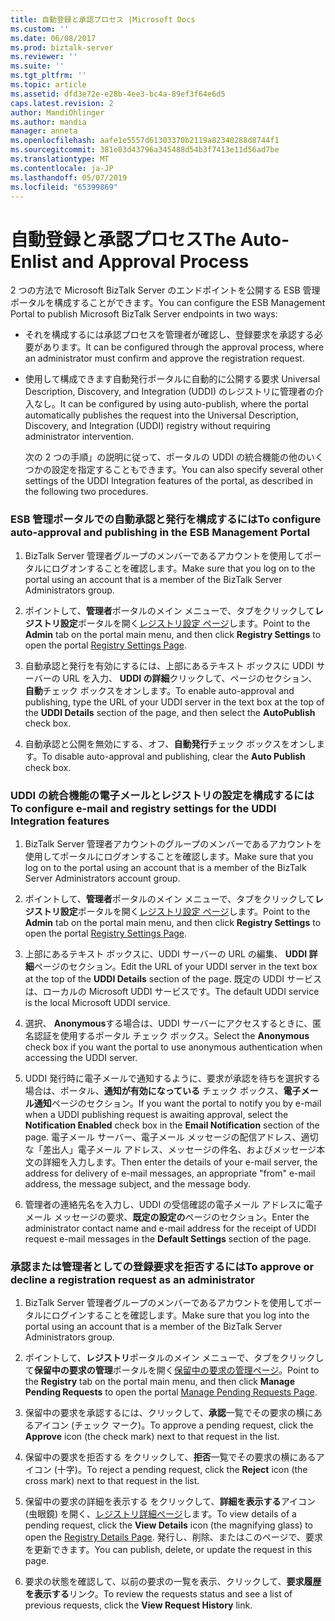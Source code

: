 ```yaml
---
title: 自動登録と承認プロセス |Microsoft Docs
ms.custom: ''
ms.date: 06/08/2017
ms.prod: biztalk-server
ms.reviewer: ''
ms.suite: ''
ms.tgt_pltfrm: ''
ms.topic: article
ms.assetid: dfd3e72e-e28b-4ee3-bc4a-89ef3f64e6d5
caps.latest.revision: 2
author: MandiOhlinger
ms.author: mandia
manager: anneta
ms.openlocfilehash: aafe1e5557d61303370b2119a82340288d8744f1
ms.sourcegitcommit: 381e83d43796a345488d54b3f7413e11d56ad7be
ms.translationtype: MT
ms.contentlocale: ja-JP
ms.lasthandoff: 05/07/2019
ms.locfileid: "65399869"
---
```

# <a name="the-auto-enlist-and-approval-process"></a><span data-ttu-id="f0ca2-102">自動登録と承認プロセス</span><span class="sxs-lookup"><span data-stu-id="f0ca2-102">The Auto-Enlist and Approval Process</span></span>
<span data-ttu-id="f0ca2-103">2 つの方法で Microsoft BizTalk Server のエンドポイントを公開する ESB 管理ポータルを構成することができます。</span><span class="sxs-lookup"><span data-stu-id="f0ca2-103">You can configure the ESB Management Portal to publish Microsoft BizTalk Server endpoints in two ways:</span></span>  
  
- <span data-ttu-id="f0ca2-104">それを構成するには承認プロセスを管理者が確認し、登録要求を承認する必要があります。</span><span class="sxs-lookup"><span data-stu-id="f0ca2-104">It can be configured through the approval process, where an administrator must confirm and approve the registration request.</span></span>  
  
- <span data-ttu-id="f0ca2-105">使用して構成できます自動発行ポータルに自動的に公開する要求 Universal Description, Discovery, and Integration (UDDI) のレジストリに管理者の介入なし。</span><span class="sxs-lookup"><span data-stu-id="f0ca2-105">It can be configured by using auto-publish, where the portal automatically publishes the request into the Universal Description, Discovery, and Integration (UDDI) registry without requiring administrator intervention.</span></span>  
  
  <span data-ttu-id="f0ca2-106">次の 2 つの手順」の説明に従って、ポータルの UDDI の統合機能の他のいくつかの設定を指定することもできます。</span><span class="sxs-lookup"><span data-stu-id="f0ca2-106">You can also specify several other settings of the UDDI Integration features of the portal, as described in the following two procedures.</span></span>  
  
### <a name="to-configure-auto-approval-and-publishing-in-the-esb-management-portal"></a><span data-ttu-id="f0ca2-107">ESB 管理ポータルでの自動承認と発行を構成するには</span><span class="sxs-lookup"><span data-stu-id="f0ca2-107">To configure auto-approval and publishing in the ESB Management Portal</span></span>  
  
1.  <span data-ttu-id="f0ca2-108">BizTalk Server 管理者グループのメンバーであるアカウントを使用してポータルにログオンすることを確認します。</span><span class="sxs-lookup"><span data-stu-id="f0ca2-108">Make sure that you log on to the portal using an account that is a member of the BizTalk Server Administrators group.</span></span>  
  
2.  <span data-ttu-id="f0ca2-109">ポイントして、**管理者**ポータルのメイン メニューで、タブをクリックして**レジストリ設定**ポータルを開く[レジストリ設定 ページ](../esb-toolkit/registry-settings-page.md)します。</span><span class="sxs-lookup"><span data-stu-id="f0ca2-109">Point to the **Admin** tab on the portal main menu, and then click **Registry Settings** to open the portal [Registry Settings Page](../esb-toolkit/registry-settings-page.md).</span></span>  
  
3.  <span data-ttu-id="f0ca2-110">自動承認と発行を有効にするには、上部にあるテキスト ボックスに UDDI サーバーの URL を入力、 **UDDI の詳細**クリックして、ページのセクション、**自動**チェック ボックスをオンします。</span><span class="sxs-lookup"><span data-stu-id="f0ca2-110">To enable auto-approval and publishing, type the URL of your UDDI server in the text box at the top of the **UDDI Details** section of the page, and then select the **AutoPublish** check box.</span></span>  
  
4.  <span data-ttu-id="f0ca2-111">自動承認と公開を無効にする、オフ、**自動発行**チェック ボックスをオンします。</span><span class="sxs-lookup"><span data-stu-id="f0ca2-111">To disable auto-approval and publishing, clear the **Auto Publish** check box.</span></span>  
  
### <a name="to-configure-e-mail-and-registry-settings-for-the-uddi-integration-features"></a><span data-ttu-id="f0ca2-112">UDDI の統合機能の電子メールとレジストリの設定を構成するには</span><span class="sxs-lookup"><span data-stu-id="f0ca2-112">To configure e-mail and registry settings for the UDDI Integration features</span></span>  
  
1.  <span data-ttu-id="f0ca2-113">BizTalk Server 管理者アカウントのグループのメンバーであるアカウントを使用してポータルにログオンすることを確認します。</span><span class="sxs-lookup"><span data-stu-id="f0ca2-113">Make sure that you log on to the portal using an account that is a member of the BizTalk Server Administrators account group.</span></span>  
  
2.  <span data-ttu-id="f0ca2-114">ポイントして、**管理者**ポータルのメイン メニューで、タブをクリックして**レジストリ設定**ポータルを開く[レジストリ設定 ページ](../esb-toolkit/registry-settings-page.md)します。</span><span class="sxs-lookup"><span data-stu-id="f0ca2-114">Point to the **Admin** tab on the portal main menu, and then click **Registry Settings** to open the portal [Registry Settings Page](../esb-toolkit/registry-settings-page.md).</span></span>  
  
3.  <span data-ttu-id="f0ca2-115">上部にあるテキスト ボックスに、UDDI サーバーの URL の編集、 **UDDI 詳細**ページのセクション。</span><span class="sxs-lookup"><span data-stu-id="f0ca2-115">Edit the URL of your UDDI server in the text box at the top of the **UDDI Details** section of the page.</span></span> <span data-ttu-id="f0ca2-116">既定の UDDI サービスは、ローカルの Microsoft UDDI サービスです。</span><span class="sxs-lookup"><span data-stu-id="f0ca2-116">The default UDDI service is the local Microsoft UDDI service.</span></span>  
  
4.  <span data-ttu-id="f0ca2-117">選択、 **Anonymous**する場合は、UDDI サーバーにアクセスするときに、匿名認証を使用するポータル チェック ボックス。</span><span class="sxs-lookup"><span data-stu-id="f0ca2-117">Select the **Anonymous** check box if you want the portal to use anonymous authentication when accessing the UDDI server.</span></span>  
  
5.  <span data-ttu-id="f0ca2-118">UDDI 発行時に電子メールで通知するように、要求が承認を待ちを選択する場合は、ポータル、**通知が有効になっている** チェック ボックス、**電子メール通知**ページのセクション。</span><span class="sxs-lookup"><span data-stu-id="f0ca2-118">If you want the portal to notify you by e-mail when a UDDI publishing request is awaiting approval, select the **Notification Enabled** check box in the **Email Notification** section of the page.</span></span> <span data-ttu-id="f0ca2-119">電子メール サーバー、電子メール メッセージの配信アドレス、適切な「差出人」電子メール アドレス、メッセージの件名、およびメッセージ本文の詳細を入力します。</span><span class="sxs-lookup"><span data-stu-id="f0ca2-119">Then enter the details of your e-mail server, the address for delivery of e-mail messages, an appropriate "from" e-mail address, the message subject, and the message body.</span></span>  
  
6.  <span data-ttu-id="f0ca2-120">管理者の連絡先名を入力し、UDDI の受信確認の電子メール アドレスに電子メール メッセージの要求、**既定の設定の**ページのセクション。</span><span class="sxs-lookup"><span data-stu-id="f0ca2-120">Enter the administrator contact name and e-mail address for the receipt of UDDI request e-mail messages in the **Default Settings** section of the page.</span></span>  
  
### <a name="to-approve-or-decline-a-registration-request-as-an-administrator"></a><span data-ttu-id="f0ca2-121">承認または管理者としての登録要求を拒否するには</span><span class="sxs-lookup"><span data-stu-id="f0ca2-121">To approve or decline a registration request as an administrator</span></span>  
  
1.  <span data-ttu-id="f0ca2-122">BizTalk Server 管理者グループのメンバーであるアカウントを使用してポータルにログインすることを確認します。</span><span class="sxs-lookup"><span data-stu-id="f0ca2-122">Make sure that you log into the portal using an account that is a member of the BizTalk Server Administrators group.</span></span>  
  
2.  <span data-ttu-id="f0ca2-123">ポイントして、**レジストリ**ポータルのメイン メニューで、タブをクリックして**保留中の要求の管理**ポータルを開く[保留中の要求の管理ページ](../esb-toolkit/manage-pending-requests-page.md)。</span><span class="sxs-lookup"><span data-stu-id="f0ca2-123">Point to the **Registry** tab on the portal main menu, and then click **Manage Pending Requests** to open the portal [Manage Pending Requests Page](../esb-toolkit/manage-pending-requests-page.md).</span></span>  
  
3.  <span data-ttu-id="f0ca2-124">保留中の要求を承認するには、クリックして、**承認**一覧でその要求の横にあるアイコン (チェック マーク)。</span><span class="sxs-lookup"><span data-stu-id="f0ca2-124">To approve a pending request, click the **Approve** icon (the check mark) next to that request in the list.</span></span>  
  
4.  <span data-ttu-id="f0ca2-125">保留中の要求を拒否する をクリックして、**拒否**一覧でその要求の横にあるアイコン (十字)。</span><span class="sxs-lookup"><span data-stu-id="f0ca2-125">To reject a pending request, click the **Reject** icon (the cross mark) next to that request in the list.</span></span>  
  
5.  <span data-ttu-id="f0ca2-126">保留中の要求の詳細を表示する をクリックして、**詳細を表示する**アイコン (虫眼鏡) を開く、[レジストリ詳細ページ](../esb-toolkit/registry-details-page.md)します。</span><span class="sxs-lookup"><span data-stu-id="f0ca2-126">To view details of a pending request, click the **View Details** icon (the magnifying glass) to open the [Registry Details Page](../esb-toolkit/registry-details-page.md).</span></span> <span data-ttu-id="f0ca2-127">発行し、削除、またはこのページで、要求を更新できます。</span><span class="sxs-lookup"><span data-stu-id="f0ca2-127">You can publish, delete, or update the request in this page.</span></span>  
  
6.  <span data-ttu-id="f0ca2-128">要求の状態を確認して、以前の要求の一覧を表示、クリックして、**要求履歴を表示する**リンク。</span><span class="sxs-lookup"><span data-stu-id="f0ca2-128">To review the requests status and see a list of previous requests, click the **View Request History** link.</span></span>